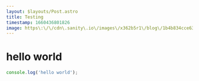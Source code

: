 ```yaml
---
layout: $layouts/Post.astro
title: Testing
timestamp: 1660436801826
image: https\:\/\/cdn\.sanity\.io\/images\/x362b5r1\/blog\/1b4b834cce63fdc67e51f955c934b3b28fe512dc-1920x1080\.png
---
```


# hello world

```js
console.log('hello world');
```